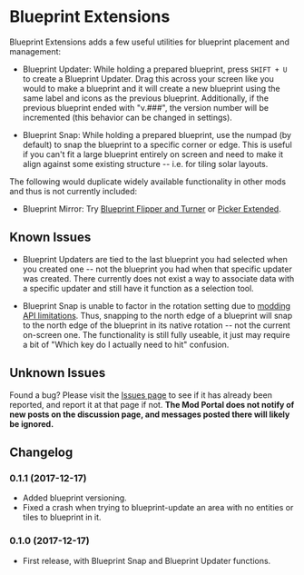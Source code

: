 # Blueprint Extensions

Blueprint Extensions adds a few useful utilities for blueprint placement and management:

* Blueprint Updater: While holding a prepared blueprint, press `SHIFT + U` to create a Blueprint Updater.  Drag this
across your screen like you would to make a blueprint and it will create a new blueprint using the same label and icons
as the previous blueprint.  Additionally, if the previous blueprint ended with "v.###", the version number will be
incremented (this behavior can be changed in settings).

* Blueprint Snap: While holding a prepared blueprint, use the numpad (by default) to snap the blueprint to a specific 
  corner or edge.  This is useful if you can't fit a large blueprint entirely on screen and need to make it align 
  against some existing structure -- i.e. for tiling solar layouts.
  
The following would duplicate widely available functionality in other mods and thus is not currently included:
 
 * Blueprint Mirror: Try [Blueprint Flipper and Turner](https://mods.factorio.com/mods/Marthen/Blueprint_Flip_Turn]) or
[Picker Extended](https://mods.factorio.com/mods/Nexela/PickerExtended).
   
## Known Issues
* Blueprint Updaters are tied to the last blueprint you had selected when you created one -- not the blueprint you had
when that specific updater was created.  There currently does not exist a way to associate data with a specific 
updater and still have it function as a selection tool.
  
* Blueprint Snap is unable to factor in the rotation setting due to 
[modding API limitations](https://forums.factorio.com/viewtopic.php?f=28&t=47087&start=80#p324060).  Thus, snapping
to the north edge of a blueprint will snap to the north edge of the blueprint in its native rotation -- not the 
current on-screen one.  The functionality is still fully useable, it just may require a bit of "Which key do I
actually need to hit" confusion.
  
## Unknown Issues

Found a bug?  Please visit the [Issues page](https://github.com/dewiniaid/BlueprintExtensions/issues) to see if it has 
already been reported, and report it at that page if not.  **The Mod Portal does not notify of new posts on the 
discussion page, and messages posted there will likely be ignored.**

 
## Changelog

### 0.1.1 (2017-12-17)
 
* Added blueprint versioning.
* Fixed a crash when trying to blueprint-update an area with no entities or tiles to blueprint in it.

### 0.1.0 (2017-12-17)
 
* First release, with Blueprint Snap and Blueprint Updater functions.
